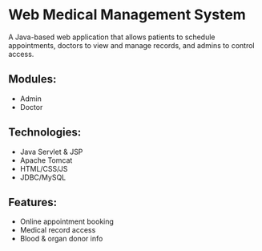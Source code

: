 # Web Medical Management System

A Java-based web application that allows patients to schedule appointments, doctors to view and manage records, and admins to control access.

## Modules:
- Admin
- Doctor

## Technologies:
- Java Servlet & JSP
- Apache Tomcat
- HTML/CSS/JS
- JDBC/MySQL

## Features:
- Online appointment booking
- Medical record access
- Blood & organ donor info
